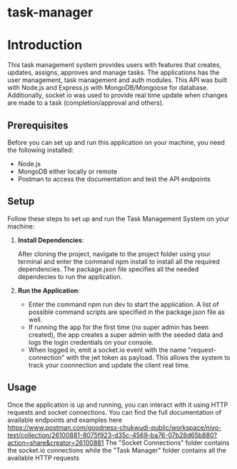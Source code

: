 # task-manager

# Introduction

This task management system provides users with features that creates, updates, assigns, approves and manage tasks. The applications has the user management, task management and auth modules. This API was built with Node.js and Express.js with MongoDB/Mongoose for database. Additionally, socket io was used to provide real time update when changes are made to a task (completion/approval and others).

## Prerequisites

Before you can set up and run this application on your machine, you need the following installed:

- Node.js
- MongoDB either locally or remote
- Postman to access the documentation and test the API endpoints

## Setup

Follow these steps to set up and run the Task Management System on your machine:

1. **Install Dependencies**:

   After cloning the project, navigate to the project folder using your terminal and enter the command npm install to install all the required dependencies. The package.json file specifies all the needed dependecies to run the application.

2. **Run the Application**:

   - Enter the command npm run dev to start the application. A list of possible command scripts are specified in the package.json file as well.
   - If running the app for the first time (no super admin has been created), the app creates a super admin with the seeded data and logs the login credentials on your console.
   - When logged in, emit a socket.io event with the name "request-connection" with the jwt token as payload. This allows the system to track your coonnection and update the client real time.

## Usage

Once the application is up and running, you can interact with it using HTTP requests and socket connections. You can find the full documentation of available endpoints and examples here https://www.postman.com/goodness-chukwudi-public/workspace/niyo-test/collection/26100881-8075f923-d35c-4569-ba76-07b28d65b880?action=share&creator=26100881
The "Socket Connections" folder contains the socket.io connections while the "Task Manager" folder contains all the available HTTP requests
